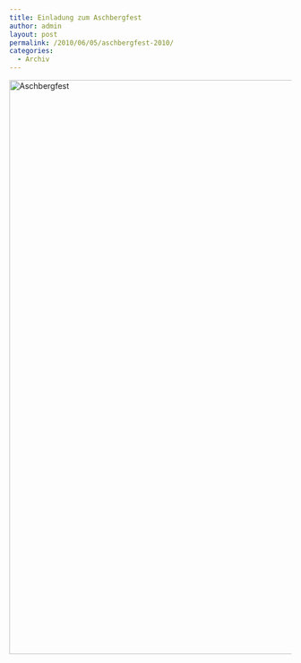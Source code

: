 ```yaml
---
title: Einladung zum Aschbergfest
author: admin
layout: post
permalink: /2010/06/05/aschbergfest-2010/
categories:
  - Archiv
---
```

[<img src="http://www.ekg-heidelsheim.de/wp-content/uploads/2010/06/aschbergfest_2-748x1024.png" alt="Aschbergfest" title="Aschbergfest" width="748" height="1024" class="aligncenter size-large wp-image-323" />][1]

 [1]: http://www.ekg-heidelsheim.de/wp-content/uploads/2010/06/aschbergfest_2.png
